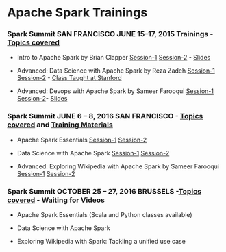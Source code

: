 # Apache Spark Trainings

### Spark Summit SAN FRANCISCO JUNE 15–17, 2015 Trainings - [Topics covered](https://spark-summit.org/2015/training/)

* Intro to Apache Spark by Brian Clapper [Session-1](https://youtu.be/PFK6gsnlV5E) [Session-2](https://youtu.be/zLosFjTpV_U?list=PL-x35fyliRwioDix9XjD3HptH8ro55SuB) - [Slides](http://www.slideshare.net/SparkSummit/intro-to-spark-development) 

* Advanced: Data Science with Apache Spark by Reza Zadeh [Session-1](https://www.youtube.com/watch?v=hde53g-VXdg&index=3&list=PL-x35fyliRwioDix9XjD3HptH8ro55SuB) [Session-2](https://youtu.be/DscG05XazWs?list=PL-x35fyliRwioDix9XjD3HptH8ro55SuB) - [Class Taught at Stanford](http://stanford.edu/~rezab/dao/) 

* Advanced: Devops with Apache Spark by Sameer Farooqui [Session-1](https://youtu.be/l4ZYUfZuRbU?list=PL-x35fyliRwioDix9XjD3HptH8ro55SuB) [Session-2](https://youtu.be/G7PcSBhfSQo?list=PL-x35fyliRwioDix9XjD3HptH8ro55SuB)- [Slides](https://spark-summit.org/wp-content/uploads/2015/03/SparkSummitEast2015-sample_slides.pdf) 

### Spark Summit JUNE 6 – 8, 2016 SAN FRANCISCO - [Topics covered](https://spark-summit.org/2016/spark-training/) and [Training Materials](http://tinyurl.com/Spark-DS-Files﻿)

* Apache Spark Essentials  [Session-1](https://youtu.be/OheiUl_uXwo?list=PL-x35fyliRwhDv3g1dae8v2F6-_bzBfGK) [Session-2](https://youtu.be/fROnFlD3Isw?list=PL-x35fyliRwhDv3g1dae8v2F6-_bzBfGK)

* Data Science with Apache Spark [Session-1](https://youtu.be/BpR2oCKzqLI?list=PL-x35fyliRwhDv3g1dae8v2F6-_bzBfGK) [Session-2](https://youtu.be/pOYBexyQLo8?list=PL-x35fyliRwhDv3g1dae8v2F6-_bzBfGK)

* Advanced: Exploring Wikipedia with Apache Spark by Sameer Farooqui [Session-1](https://youtu.be/vlVnSpJ6TDE?list=PL-x35fyliRwhDv3g1dae8v2F6-_bzBfGK) [Session-2](https://youtu.be/45yXKwZ9oSA?list=PL-x35fyliRwhDv3g1dae8v2F6-_bzBfGK)

### Spark Summit OCTOBER 25 – 27, 2016 BRUSSELS -[Topics covered](https://spark-summit.org/eu-2016/spark-training/) - Waiting for Videos

* Apache Spark Essentials (Scala and Python classes available)

* Data Science with Apache Spark

* Exploring Wikipedia with Spark: Tackling a unified use case
